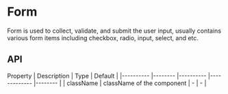 # Form

Form is used to collect, validate, and submit the user input, usually contains various form items including checkbox, radio, input, select, and etc.

<Demos />

## API
Property    | Description    | Type      | Default   |
|---------- |-------- |---------- |-------------  |-------- |
| className | className of the component | - | - |


